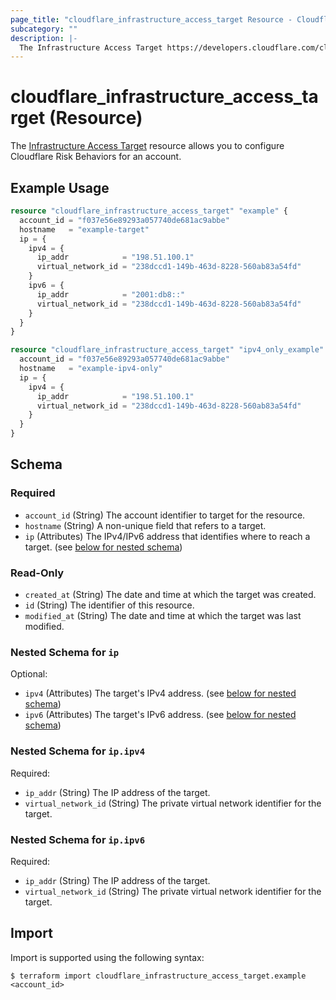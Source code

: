 ```yaml
---
page_title: "cloudflare_infrastructure_access_target Resource - Cloudflare"
subcategory: ""
description: |-
  The Infrastructure Access Target https://developers.cloudflare.com/cloudflare-one/insights/risk-score/ resource allows you to configure Cloudflare Risk Behaviors for an account.
---
```


# cloudflare_infrastructure_access_target (Resource)

The [Infrastructure Access Target](https://developers.cloudflare.com/cloudflare-one/insights/risk-score/) resource allows you to configure Cloudflare Risk Behaviors for an account.

## Example Usage

```terraform
resource "cloudflare_infrastructure_access_target" "example" {
  account_id = "f037e56e89293a057740de681ac9abbe"
  hostname   = "example-target"
  ip = {
    ipv4 = {
      ip_addr            = "198.51.100.1"
      virtual_network_id = "238dccd1-149b-463d-8228-560ab83a54fd"
    }
    ipv6 = {
      ip_addr            = "2001:db8::"
      virtual_network_id = "238dccd1-149b-463d-8228-560ab83a54fd"
    }
  }
}

resource "cloudflare_infrastructure_access_target" "ipv4_only_example" {
  account_id = "f037e56e89293a057740de681ac9abbe"
  hostname   = "example-ipv4-only"
  ip = {
    ipv4 = {
      ip_addr            = "198.51.100.1"
      virtual_network_id = "238dccd1-149b-463d-8228-560ab83a54fd"
    }
  }
}
```
<!-- schema generated by tfplugindocs -->
## Schema

### Required

- `account_id` (String) The account identifier to target for the resource.
- `hostname` (String) A non-unique field that refers to a target.
- `ip` (Attributes) The IPv4/IPv6 address that identifies where to reach a target. (see [below for nested schema](#nestedatt--ip))

### Read-Only

- `created_at` (String) The date and time at which the target was created.
- `id` (String) The identifier of this resource.
- `modified_at` (String) The date and time at which the target was last modified.

<a id="nestedatt--ip"></a>
### Nested Schema for `ip`

Optional:

- `ipv4` (Attributes) The target's IPv4 address. (see [below for nested schema](#nestedatt--ip--ipv4))
- `ipv6` (Attributes) The target's IPv6 address. (see [below for nested schema](#nestedatt--ip--ipv6))

<a id="nestedatt--ip--ipv4"></a>
### Nested Schema for `ip.ipv4`

Required:

- `ip_addr` (String) The IP address of the target.
- `virtual_network_id` (String) The private virtual network identifier for the target.


<a id="nestedatt--ip--ipv6"></a>
### Nested Schema for `ip.ipv6`

Required:

- `ip_addr` (String) The IP address of the target.
- `virtual_network_id` (String) The private virtual network identifier for the target.

## Import

Import is supported using the following syntax:

```shell
$ terraform import cloudflare_infrastructure_access_target.example <account_id>
```

